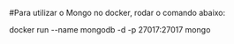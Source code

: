 #Para utilizar o Mongo no docker, rodar o comando abaixo:

docker run --name mongodb -d -p 27017:27017 mongo
